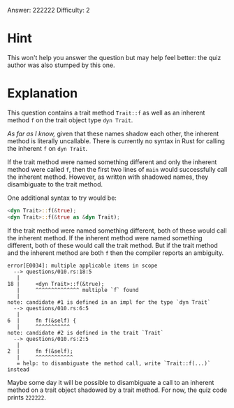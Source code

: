 Answer: 222222
Difficulty: 2

# Hint

This won't help you answer the question but may help feel better: the quiz
author was also stumped by this one.

# Explanation

This question contains a trait method `Trait::f` as well as an inherent method
`f` on the trait object type `dyn Trait`.

*As far as I know,* given that these names shadow each other, the inherent
method is literally uncallable. There is currently no syntax in Rust for calling
the inherent `f` on `dyn Trait`.

If the trait method were named something different and only the inherent method
were called `f`, then the first two lines of `main` would successfully call the
inherent method. However, as written with shadowed names, they disambiguate to
the trait method.

One additional syntax to try would be:

```rust
<dyn Trait>::f(&true);
<dyn Trait>::f(&true as &dyn Trait);
```

If the trait method were named something different, both of these would call the
inherent method. If the inherent method were named something different, both of
these would call the trait method. But if the trait method and the inherent
method are both `f` then the compiler reports an ambiguity.

```
error[E0034]: multiple applicable items in scope
  --> questions/010.rs:18:5
   |
18 |     <dyn Trait>::f(&true);
   |     ^^^^^^^^^^^^^^ multiple `f` found
   |
note: candidate #1 is defined in an impl for the type `dyn Trait`
  --> questions/010.rs:6:5
   |
6  |     fn f(&self) {
   |     ^^^^^^^^^^^
note: candidate #2 is defined in the trait `Trait`
  --> questions/010.rs:2:5
   |
2  |     fn f(&self);
   |     ^^^^^^^^^^^^
   = help: to disambiguate the method call, write `Trait::f(...)` instead
```

Maybe some day it will be possible to disambiguate a call to an inherent method
on a trait object shadowed by a trait method. For now, the quiz code prints
`222222`.
